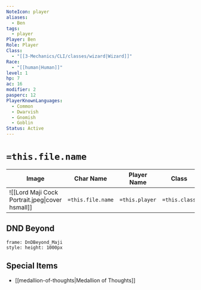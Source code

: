 ```yaml
---
NoteIcon: player
aliases:
  - Ben
tags:
  - player
Player: Ben
Role: Player
Class:
  - "[[3-Mechanics/CLI/classes/wizard|Wizard]]"
Race:
  - "[[human|Human]]"
level: 1
hp: 7
ac: 16
modifier: 2
pasperc: 12
PlayerKnownLanguages:
  - Common
  - Dwarvish
  - Gnomish
  - Goblin
Status: Active
---
```

# `=this.file.name`

| Image                                           | Char Name         | Player Name    | Class         | Race         | Level         |
| ----------------------------------------------- | ----------------- | -------------- | ------------- | ------------ | ------------- |
| ![[Lord Maji Cock Portrait.jpeg\|cover hsmall]] | `=this.file.name` | `=this.player` | `=this.class` | `=this.race` | `=this.level` |


## DND Beyond
```custom-frames
frame: DnDBeyond_Maji
style: height: 1000px
```


## Special Items
- [[medallion-of-thoughts|Medallion of Thoughts]]